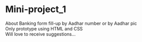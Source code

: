 # Mini-project_1
About Banking form fill-up by Aadhar number or by Aadhar pic
<br>
Only prototype using HTML and CSS
<br>
Will love to receive suggestions...

